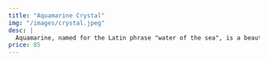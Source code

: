 ```yaml
---
title: "Aquamarine Crystal"
img: "/images/crystal.jpeg"
desc: |
  Aquamarine, named for the Latin phrase "water of the sea", is a beautiful blue-green colour. This gem promises to bring peace and balance to your everyday life.
price: 85
---
```

